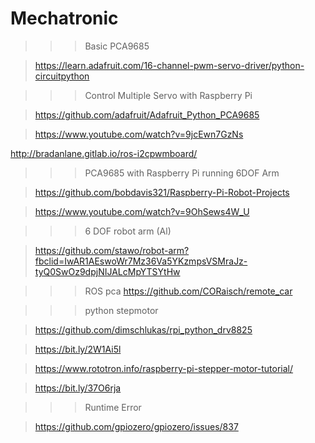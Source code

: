 # Mechatronic
>>>Basic PCA9685

>https://learn.adafruit.com/16-channel-pwm-servo-driver/python-circuitpython

>>>Control Multiple Servo with Raspberry Pi

>https://github.com/adafruit/Adafruit_Python_PCA9685

>https://www.youtube.com/watch?v=9jcEwn7GzNs

http://bradanlane.gitlab.io/ros-i2cpwmboard/

>>> PCA9685 with Raspberry Pi running 6DOF Arm

>https://github.com/bobdavis321/Raspberry-Pi-Robot-Projects

>https://www.youtube.com/watch?v=9OhSews4W_U  

>>>  6 DOF robot arm (Al)

> https://github.com/stawo/robot-arm?fbclid=IwAR1AEswoWr7Mz36Va5YKzmpsVSMraJz-tyQ0SwOz9dpjNIJALcMpYTSYtHw

>>>ROS pca
> https://github.com/CORaisch/remote_car

>>>python stepmotor

>https://github.com/dimschlukas/rpi_python_drv8825

>https://bit.ly/2W1Ai5l

>https://www.rototron.info/raspberry-pi-stepper-motor-tutorial/

>https://bit.ly/37O6rja


>>>Runtime Error

>https://github.com/gpiozero/gpiozero/issues/837

